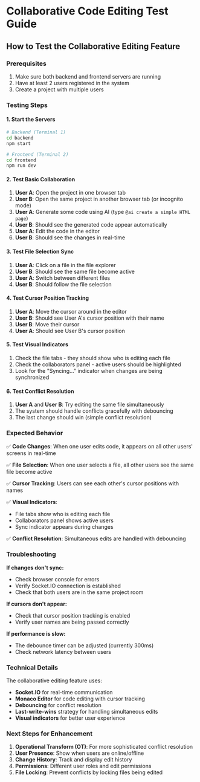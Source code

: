 # Collaborative Code Editing Test Guide

## How to Test the Collaborative Editing Feature

### Prerequisites

1. Make sure both backend and frontend servers are running
2. Have at least 2 users registered in the system
3. Create a project with multiple users

### Testing Steps

#### 1. Start the Servers

```bash
# Backend (Terminal 1)
cd backend
npm start

# Frontend (Terminal 2)
cd frontend
npm run dev
```

#### 2. Test Basic Collaboration

1. **User A**: Open the project in one browser tab
2. **User B**: Open the same project in another browser tab (or incognito mode)
3. **User A**: Generate some code using AI (type `@ai create a simple HTML page`)
4. **User B**: Should see the generated code appear automatically
5. **User A**: Edit the code in the editor
6. **User B**: Should see the changes in real-time

#### 3. Test File Selection Sync

1. **User A**: Click on a file in the file explorer
2. **User B**: Should see the same file become active
3. **User A**: Switch between different files
4. **User B**: Should follow the file selection

#### 4. Test Cursor Position Tracking

1. **User A**: Move the cursor around in the editor
2. **User B**: Should see User A's cursor position with their name
3. **User B**: Move their cursor
4. **User A**: Should see User B's cursor position

#### 5. Test Visual Indicators

1. Check the file tabs - they should show who is editing each file
2. Check the collaborators panel - active users should be highlighted
3. Look for the "Syncing..." indicator when changes are being synchronized

#### 6. Test Conflict Resolution

1. **User A** and **User B**: Try editing the same file simultaneously
2. The system should handle conflicts gracefully with debouncing
3. The last change should win (simple conflict resolution)

### Expected Behavior

✅ **Code Changes**: When one user edits code, it appears on all other users' screens in real-time

✅ **File Selection**: When one user selects a file, all other users see the same file become active

✅ **Cursor Tracking**: Users can see each other's cursor positions with names

✅ **Visual Indicators**:

- File tabs show who is editing each file
- Collaborators panel shows active users
- Sync indicator appears during changes

✅ **Conflict Resolution**: Simultaneous edits are handled with debouncing

### Troubleshooting

**If changes don't sync:**

- Check browser console for errors
- Verify Socket.IO connection is established
- Check that both users are in the same project room

**If cursors don't appear:**

- Check that cursor position tracking is enabled
- Verify user names are being passed correctly

**If performance is slow:**

- The debounce timer can be adjusted (currently 300ms)
- Check network latency between users

### Technical Details

The collaborative editing feature uses:

- **Socket.IO** for real-time communication
- **Monaco Editor** for code editing with cursor tracking
- **Debouncing** for conflict resolution
- **Last-write-wins** strategy for handling simultaneous edits
- **Visual indicators** for better user experience

### Next Steps for Enhancement

1. **Operational Transform (OT)**: For more sophisticated conflict resolution
2. **User Presence**: Show when users are online/offline
3. **Change History**: Track and display edit history
4. **Permissions**: Different user roles and edit permissions
5. **File Locking**: Prevent conflicts by locking files being edited
